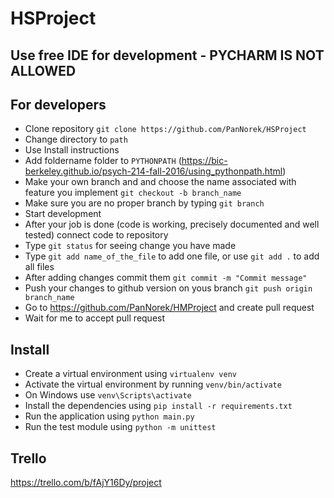 # HSProject

## Use free IDE for development - PYCHARM IS NOT ALLOWED

## For developers

- Clone repository `git clone https://github.com/PanNorek/HSProject`
- Change directory to `path`
- Use Install instructions
- Add foldername folder to `PYTHONPATH` (https://bic-berkeley.github.io/psych-214-fall-2016/using_pythonpath.html)
- Make your own branch and and choose the name associated with feature you implement `git checkout -b branch_name`
- Make sure you are no proper branch by typing `git branch` 
- Start development
- After your job is done (code is working, precisely documented and well tested) connect code to repository
- Type `git status` for seeing change you have made
- Type `git add name_of_the_file` to add one file, or use `git add .` to add all files
- After adding changes commit them `git commit -m "Commit message"`
- Push your changes to github version on yous branch `git push origin branch_name`
- Go to https://github.com/PanNorek/HMProject and create pull request
- Wait for me to accept pull request

## Install

- Create a virtual environment using `virtualenv venv`
- Activate the virtual environment by running `venv/bin/activate`
- On Windows use `venv\Scripts\activate`
- Install the dependencies using `pip install -r requirements.txt`
- Run the application using `python main.py`
- Run the test module using `python -m unittest`

## Trello
https://trello.com/b/fAjY16Dy/project
